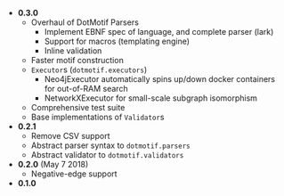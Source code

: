 - **0.3.0**
    - Overhaul of DotMotif Parsers
        - Implement EBNF spec of language, and complete parser (lark)
        - Support for macros (templating engine)
        - Inline validation
    - Faster motif construction
    - `Executor`s (`dotmotif.executors`)
        - Neo4jExecutor automatically spins up/down docker containers for out-of-RAM search
        - NetworkXExecutor for small-scale subgraph isomorphism
    - Comprehensive test suite
    - Base implementations of `Validator`s
- **0.2.1**
    - Remove CSV support
    - Abstract parser syntax to `dotmotif.parsers`
    - Abstract validator to `dotmotif.validators`
- **0.2.0** (May 7 2018)
    - Negative-edge support
- **0.1.0**

